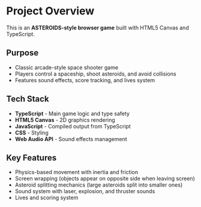 # Project Overview

This is an **ASTEROIDS-style browser game** built with HTML5 Canvas and TypeScript.

## Purpose
- Classic arcade-style space shooter game
- Players control a spaceship, shoot asteroids, and avoid collisions
- Features sound effects, score tracking, and lives system

## Tech Stack
- **TypeScript** - Main game logic and type safety
- **HTML5 Canvas** - 2D graphics rendering
- **JavaScript** - Compiled output from TypeScript
- **CSS** - Styling
- **Web Audio API** - Sound effects management

## Key Features
- Physics-based movement with inertia and friction
- Screen wrapping (objects appear on opposite side when leaving screen)
- Asteroid splitting mechanics (large asteroids split into smaller ones)
- Sound system with laser, explosion, and thruster sounds
- Lives and scoring system
